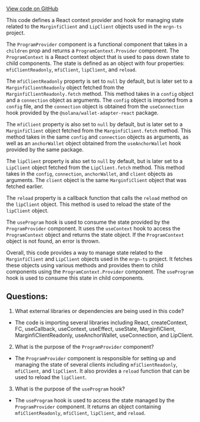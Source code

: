 [View code on GitHub](https://github.com/mrgnlabs/mrgn-ts/apps/marginfi-v2-ui/src/context/Program.tsx)

This code defines a React context provider and hook for managing state related to the `MarginfiClient` and `LipClient` objects used in the `mrgn-ts` project. 

The `ProgramProvider` component is a functional component that takes in a `children` prop and returns a `ProgramContext.Provider` component. The `ProgramContext` is a React context object that is used to pass down state to child components. The state is defined as an object with four properties: `mfiClientReadonly`, `mfiClient`, `lipClient`, and `reload`. 

The `mfiClientReadonly` property is set to `null` by default, but is later set to a `MarginfiClientReadonly` object fetched from the `MarginfiClientReadonly.fetch` method. This method takes in a `config` object and a `connection` object as arguments. The `config` object is imported from a `config` file, and the `connection` object is obtained from the `useConnection` hook provided by the `@solana/wallet-adapter-react` package. 

The `mfiClient` property is also set to `null` by default, but is later set to a `MarginfiClient` object fetched from the `MarginfiClient.fetch` method. This method takes in the same `config` and `connection` objects as arguments, as well as an `anchorWallet` object obtained from the `useAnchorWallet` hook provided by the same package. 

The `lipClient` property is also set to `null` by default, but is later set to a `LipClient` object fetched from the `LipClient.fetch` method. This method takes in the `config`, `connection`, `anchorWallet`, and `client` objects as arguments. The `client` object is the same `MarginfiClient` object that was fetched earlier. 

The `reload` property is a callback function that calls the `reload` method on the `lipClient` object. This method is used to reload the state of the `lipClient` object. 

The `useProgram` hook is used to consume the state provided by the `ProgramProvider` component. It uses the `useContext` hook to access the `ProgramContext` object and returns the state object. If the `ProgramContext` object is not found, an error is thrown. 

Overall, this code provides a way to manage state related to the `MarginfiClient` and `LipClient` objects used in the `mrgn-ts` project. It fetches these objects using various methods and provides them to child components using the `ProgramContext.Provider` component. The `useProgram` hook is used to consume this state in child components.
## Questions: 
 1. What external libraries or dependencies are being used in this code?
- The code is importing several libraries including React, createContext, FC, useCallback, useContext, useEffect, useState, MarginfiClient, MarginfiClientReadonly, useAnchorWallet, useConnection, and LipClient.

2. What is the purpose of the `ProgramProvider` component?
- The `ProgramProvider` component is responsible for setting up and managing the state of several clients including `mfiClientReadonly`, `mfiClient`, and `lipClient`. It also provides a `reload` function that can be used to reload the `lipClient`.

3. What is the purpose of the `useProgram` hook?
- The `useProgram` hook is used to access the state managed by the `ProgramProvider` component. It returns an object containing `mfiClientReadonly`, `mfiClient`, `lipClient`, and `reload`.